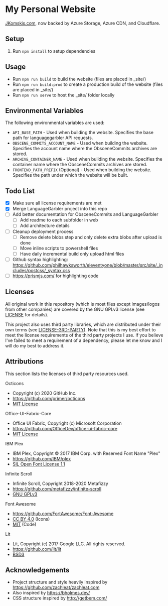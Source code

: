 # My Personal Website

[JKomskis.com](https://jkomskis.com), now backed by Azure Storage, Azure CDN, and Cloudflare.

## Setup

1. Run `npm install` to setup dependencies

## Usage

* Run `npm run build` to build the website (files are placed in _site/)
* Run `npm run build:prod` to create a production build of the website (files are placed in _site/)
* Run `npm run serve` to host the _site/ folder locally

## Environmental Variables

The following environmental variables are used:

* `API_BASE_PATH` - Used when building the website. Specifies the base path for languagegarbler API requests.
* `OBSCENE_COMMITS_ACCOUNT_NAME` - Used when building the website. Specifies the account name where the ObsceneCommits archives are stored.
* `ARCHIVE_CONTAINER_NAME` - Used when building the website. Specifies the container name where the ObsceneCommits archives are stored.
* `FRONTEND_PATH_PREFIX` (Optional) - Used when building the website. Specifies the path under which the website will be built.

## Todo List

* [x] Make sure all license requirements are met
* [x] Merge LanguageGarbler project into this repo
* [ ] Add better documentation for ObsceneCommits and LanguageGarbler
  * [ ] Add readme to each subfolder in web
  * [ ] Add architecture details
* [ ] Cleanup deployment process
  * [ ] Remove delete blobs step and only delete extra blobs after upload is done
  * [ ] Move inline scripts to powershell files
  * [ ] Have daily incremental build only upload html files
* [ ] Github syntax highlighting: <https://github.com/philhawksworth/eleventyone/blob/master/src/site/_includes/postcss/_syntax.css>
* [ ] <https://prismjs.com/> for highlighting code

## Licenses

All original work in this repository (which is most files except images/logos from other companies) are covered by the GNU GPLv3 license (see [LICENSE](LICENSE) for details).

This project also uses third party libraries, which are distributed under their own terms (see [LICENSE-3RD-PARTY](LICENSE-3RD-PARTY)).
Note that this is my best effort to meet the license requirements of the third party projects I use.
If you believe I've failed to meet a requirement of a dependency, please let me know and I will do my best to address it.

## Attributions

This section lists the licenses of third party resources used.

Octicons

* Copyright (c) 2020 GitHub Inc.
* <https://github.com/primer/octicons>
* [MIT License](https://github.com/primer/octicons/blob/master/LICENSE)

Office-UI-Fabric-Core

* Office UI Fabric, Copyright (c) Microsoft Corporation
* <https://github.com/OfficeDev/office-ui-fabric-core>
* [MIT License](https://github.com/OfficeDev/office-ui-fabric-core/blob/master/LICENSE)

IBM Plex

* IBM Plex, Copyright © 2017 IBM Corp. with Reserved Font Name "Plex"
* <https://github.com/IBM/plex>
* [SIL Open Font License 1.1](https://github.com/IBM/plex/blob/master/LICENSE.txt)

Infinite Scroll

* Infinite Scroll, Copyright 2018-2020 Metafizzy
* <https://github.com/metafizzy/infinite-scroll>
* [GNU GPLv3](https://www.gnu.org/licenses/gpl-3.0.html)

Font Awesome

* <https://github.com/FortAwesome/Font-Awesome>
* [CC BY 4.0](https://creativecommons.org/licenses/by/4.0/) (Icons)
* [MIT](https://opensource.org/licenses/MIT) (Code)

Lit

* Lit, Copyright (c) 2017 Google LLC. All rights reserved.
* <https://github.com/lit/lit>
* [BSD3](https://github.com/lit/lit/blob/main/LICENSE)


## Acknowledgements

* Project structure and style heavily inspired by <https://github.com/zachleat/zachleat.com>
* Also inspired by <https://bholmes.dev/>
* CSS structure inspired by <http://getbem.com/>
